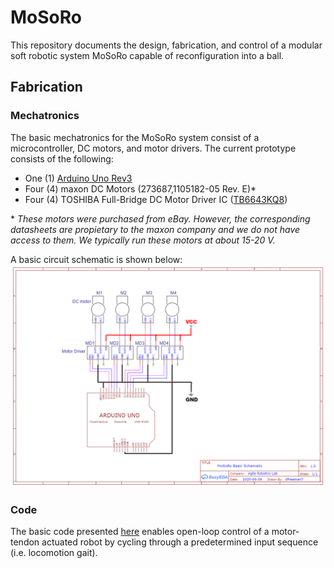 # MoSoRo
This repository documents the design, fabrication, and control of a modular soft robotic system MoSoRo capable of reconfiguration into a ball. 

## Fabrication

### Mechatronics
The basic mechatronics for the MoSoRo system consist of a microcontroller, DC motors, and motor drivers. The current prototype consists of the following:
- One (1) [Arduino Uno Rev3](https://store.arduino.cc/usa/arduino-uno-rev3)
- Four (4) maxon DC Motors (273687,1105182-05 Rev. E)*
- Four (4) TOSHIBA Full-Bridge DC Motor Driver IC ([TB6643KQ8](https://toshiba.semicon-storage.com/ap-en/semiconductor/product/motor-driver-ics/brushed-dc-motor-driver-ics/detail.TB6643KQ.html))

\*  *These motors were purchased from eBay. However, the corresponding datasheets are propietary to the maxon company and we do not have access to them. We typically run these motors at about 15-20 V.* 

A basic circuit schematic is shown below:
![test](MoSoRo_Schematic.png)

### Code
The basic code presented [here](neweuler.ino) enables open-loop control of a motor-tendon actuated robot by cycling through a predetermined input sequence (i.e. locomotion gait). 
